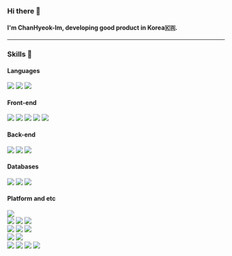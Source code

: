 ### Hi there 👋
#### I'm ChanHyeok-Im, developing good product in Korea🇰🇷.

<hr>

### Skills 💪
#### Languages
<div>
  <img src="https://img.shields.io/badge/JavaScript-F7DF1E?style=for-the-badge&logo=JSS&logoColor=black"/>
  <img src="https://img.shields.io/badge/TypeScript-3178C6?style=for-the-badge&logo=TypeScript&logoColor=white"/>
  <img src="https://img.shields.io/badge/Dart-0175C2?style=for-the-badge&logo=Dart&logoColor=white"/>
</div>

#### Front-end
<div>
  <img src="https://img.shields.io/badge/React-61DAFB?style=for-the-badge&logo=React&logoColor=black"/>
  <img src="https://img.shields.io/badge/React Native-61DAFB?style=for-the-badge&logo=React&logoColor=black"/>
  <img src="https://img.shields.io/badge/Next.js-000000?style=for-the-badge&logo=Next.js&logoColor=white"/>
  <img src="https://img.shields.io/badge/Electron-47848F?style=for-the-badge&logo=Electron&logoColor=white"/>
  <img src="https://img.shields.io/badge/Flutter-02569B?style=for-the-badge&logo=Flutter&logoColor=white"/>
</div>

#### Back-end
<div>
  <img src="https://img.shields.io/badge/Node.js-339933?style=for-the-badge&logo=Node.js&logoColor=white"/>
  <img src="https://img.shields.io/badge/Express-000000?style=for-the-badge&logo=Express&logoColor=white"/>
  <img src="https://img.shields.io/badge/Nest.js-E0234E?style=for-the-badge&logo=NestJS&logoColor=white"/>
</div>

#### Databases
<div>
  <img src="https://img.shields.io/badge/MongoDB-47A248?style=for-the-badge&logo=MongoDB&logoColor=white"/>
  <img src="https://img.shields.io/badge/InfluxDB-22ADF6?style=for-the-badge&logo=InfluxDB&logoColor=white"/>
  <img src="https://img.shields.io/badge/Redis-DC382D?style=for-the-badge&logo=Redis&logoColor=white"/>
</div>

#### Platform and etc
<div>
  <img src="https://img.shields.io/badge/Azure-0078D4?style=for-the-badge&logo=Microsoft Azure&logoColor=white"/>
</div>

<div>
  <img src="https://img.shields.io/badge/Docker-2496ED?style=for-the-badge&logo=Docker&logoColor=white"/>
  <img src="https://img.shields.io/badge/RabbitMQ-FF6600?style=for-the-badge&logo=RabbitMQ&logoColor=white"/>
  <img src="https://img.shields.io/badge/Mosquitto-3C5280?style=for-the-badge&logo=Eclipse Mosquitto&logoColor=white"/>
</div>

<div>
  <img src="https://img.shields.io/badge/Git-F05032?style=for-the-badge&logo=Git&logoColor=white"/>
  <img src="https://img.shields.io/badge/Google Analytics-E37400?style=for-the-badge&logo=Google Analytics&logoColor=white"/>
  <img src="https://img.shields.io/badge/Firebase-FFCA28?style=for-the-badge&logo=Firebase&logoColor=black"/>
</div>

<div>
  <img src="https://img.shields.io/badge/Raspberry Pi-A22846?style=for-the-badge&logo=Raspberry Pi&logoColor=white"/>
  <img src="https://img.shields.io/badge/Arduino-00979D?style=for-the-badge&logo=Arduino&logoColor=white"/>
</div>

<div>
  <img src="https://img.shields.io/badge/Photoshop-31A8FF?style=for-the-badge&logo=Adobe Photoshop&logoColor=white"/>
  <img src="https://img.shields.io/badge/Lightroom-31A8FF?style=for-the-badge&logo=Adobe Lightroom&logoColor=white"/>
  <img src="https://img.shields.io/badge/XD-FF61F6?style=for-the-badge&logo=Adobe XD&logoColor=white"/>
  <img src="https://img.shields.io/badge/Figma-F24E1E?style=for-the-badge&logo=Figma&logoColor=white"/>
</div>

<!-- #### GitHub Stats
[![Anurag's GitHub stats](https://github-readme-stats.vercel.app/api?username=ChanHyuk-Im&count_private=true&show_icons=true&theme=transparent)](https://github.com/anuraghazra/github-readme-stats) -->

<!-- #### Most Used Languages
[![Top Langs](https://github-readme-stats.vercel.app/api/top-langs/?username=ChanHyuk-Im&langs_count=10&layout=compact&theme=transparent)](https://github.com/anuraghazra/github-readme-stats) -->


<!--
**ChanHyuk-Im/ChanHyuk-Im** is a ✨ _special_ ✨ repository because its `README.md` (this file) appears on your GitHub profile.

Here are some ideas to get you started:

- 🔭 I’m currently working on ...
- 🌱 I’m currently learning ...
- 👯 I’m looking to collaborate on ...
- 🤔 I’m looking for help with ...
- 💬 Ask me about ...
- 📫 How to reach me: ...
- 😄 Pronouns: ...
- ⚡ Fun fact: ...
-->
